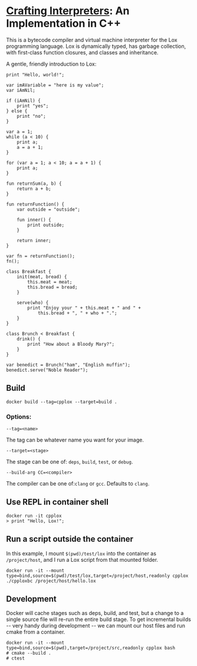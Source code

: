 # [Crafting Interpreters](http://www.craftinginterpreters.com/): An Implementation in C++

This is a bytecode compiler and virtual machine interpreter for the Lox programming language. Lox is dynamically typed, has garbage collection, with first-class function closures, and classes and inheritance.

A gentle, friendly introduction to Lox:

    print "Hello, world!";

    var imAVariable = "here is my value";
    var iAmNil;

    if (iAmNil) {
        print "yes";
    } else {
        print "no";
    }

    var a = 1;
    while (a < 10) {
        print a;
        a = a + 1;
    }

    for (var a = 1; a < 10; a = a + 1) {
        print a;
    }

    fun returnSum(a, b) {
        return a + b;
    }

    fun returnFunction() {
        var outside = "outside";

        fun inner() {
            print outside;
        }

        return inner;
    }

    var fn = returnFunction();
    fn();

    class Breakfast {
        init(meat, bread) {
            this.meat = meat;
            this.bread = bread;
        }

        serve(who) {
            print "Enjoy your " + this.meat + " and " +
                this.bread + ", " + who + ".";
        }
    }

    class Brunch < Breakfast {
        drink() {
            print "How about a Bloody Mary?";
        }
    }

    var benedict = Brunch("ham", "English muffin");
    benedict.serve("Noble Reader");

## Build

    docker build --tag=cpplox --target=build .

### Options:

    --tag=<name>

The tag can be whatever name you want for your image.

    --target=<stage>

The stage can be one of: `deps`, `build`, `test`, or `debug`.

    --build-arg CC=<compiler>

The compiler can be one of:`clang` or `gcc`. Defaults to `clang`.

## Use REPL in container shell

    docker run -it cpplox
    > print "Hello, Lox!";

## Run a script outside the container

In this example, I mount `$(pwd)/test/lox` into the container as `/project/host`, and I run a Lox script from that mounted folder.

    docker run -it --mount type=bind,source=$(pwd)/test/lox,target=/project/host,readonly cpplox ./cpploxbc /project/host/hello.lox

## Development

Docker will cache stages such as deps, build, and test, but a change to a single source file will re-run the entire build stage. To get incremental builds -- very handy during development -- we can mount our host files and run cmake from a container.

    docker run -it --mount type=bind,source=$(pwd),target=/project/src,readonly cpplox bash
    # cmake --build .
    # ctest
